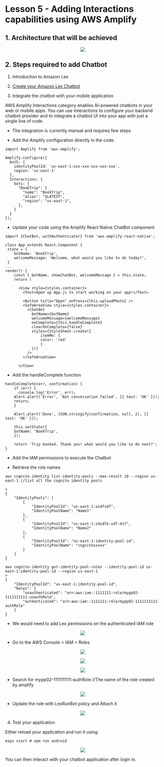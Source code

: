 # Lesson 5 - Adding Interactions capabilities using AWS Amplify

## 1. Architecture that will be achieved

<p align="center">
  <img src="../images/MobileWorkshop_Lex.jpg" />
</p>

## 2. Steps required to add Chatbot

1. Introduction to Amazon Lex

2. [Create your Amazon Lex Chatbot](https://github.com/adamrb/amazon-ai-building-better-bots)

3. Integrate the chatbot with your mobile application

AWS Amplify Interactions category enables AI-powered chatbots in your web or mobile apps. You can use Interactions to configure your backend chatbot provider and to integrate a chatbot UI into your app with just a single line of code.

- The integration is currently manual and requires few steps 

* Add the Amplify configuration directly in the code.

```
import Amplify from 'aws-amplify';

Amplify.configure({
  Auth: {
    identityPoolId: 'us-east-1:xxx-xxx-xxx-xxx-xxx',
    region: 'us-east-1'
  },
  Interactions: {
    bots: {
      "BookTrip": {
        "name": "BookTrip",
        "alias": "$LATEST",
        "region": "us-east-1",
      },
    }
  }
});
```

* Update your code using the Amplify React Native ChatBot component

```
import {ChatBot, withAuthenticator} from 'aws-amplify-react-native';

class App extends React.Component {
 state = {
    botName: 'BookTrip',
    welcomeMessage: 'Welcome, what would you like to do today?',
 }
...
render() {
    const { botName, showChatBot, welcomeMessage } = this.state;
    return (
      
      <View style={styles.container}>
        <Text>Open up App.js to start working on your app!</Text>
        
        <Button title="Open" onPress={this.uploadPhoto} />
        <SafeAreaView style={styles.container}>
          <ChatBot
            botName={botName}
            welcomeMessage={welcomeMessage}
            onComplete={this.handleComplete}
            clearOnComplete={false}
            styles={StyleSheet.create({
                itemMe: {
                color: 'red'
                }
            })}
          />
        </SafeAreaView>
        
      </View>
```

* Add the handleComplete function

```
handleComplete(err, confirmation) {
    if (err) {
      console.log('Error', err);
    Alert.alert('Error', 'Bot conversation failed', [{ text: 'OK' }]);
    return;
    }

    Alert.alert('Done', JSON.stringify(confirmation, null, 2), [{ text: 'OK' }]);

    this.setState({
    botName: 'BookTrip',
    });

    return 'Trip booked. Thank you! what would you like to do next?';
}
```
* Add the IAM permissions to execute the Chatbot

- Retrieve the role names

```
aws cognito-identity list-identity-pools --max-result 10 --region us-east-1 //list all the cognito identity pools

>
{
    "IdentityPools": [
        {
            "IdentityPoolId": "us-east-1:asdfsdf", 
            "IdentityPoolName": "Name1"
        }, 
        {
            "IdentityPoolId": "us-east-1:sdsdlk-sdf-dsf", 
            "IdentityPoolName": "Name2"
        }, 
        {
            "IdentityPoolId": "us-east-1:identity-pool-id", 
            "IdentityPoolName": "cognitoxxxxx"
        }
    ]
}

aws cognito-identity get-identity-pool-roles --identity-pool-id us-east-1:identity-pool-id --region us-east-1
> 
{
    "IdentityPoolId": "us-east-1:identity-pool-id", 
    "Roles": {
        "unauthenticated": "arn:aws:iam::1111111:role/mypp02-1111111111-unauthRole", 
        "authenticated": "arn:aws:iam::1111111:role/mypp02-1111111111-authRole"
    }
}
```

- We would need to add Lex permissions on the authenticated IAM role

<p align="center">
  <img src="./images/Console01.png" />
</p>

- Go to the AWS Console > IAM > Roles

<p align="center">
  <img src="./images/IAM-01.png" />
</p>

<p align="center">
  <img src="./images/IAM-02.png" />
</p>

<p align="center">
  <img src="./images/IAM-03.png" />
</p>


- Search for mypp02-1111111111-authRole //The name of the role created by amplify

<p align="center">
  <img src="./images/IAM-04.png" />
</p>

- Update the role with LexRunBot policy and Attach it


<p align="center">
  <img src="./images/IAM-05.png" />
</p>

4. Test your application

Either reload your application and run it using:
```
expo start # npm run android
```

<p align="center">
  <img src="./images/Chatbot.png" />
</p>

You can then interact with your chatbot application after login in.
 
